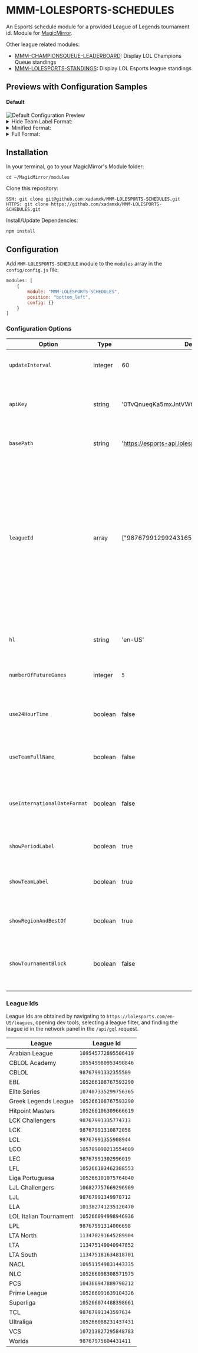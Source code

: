 # MMM-LOLESPORTS-SCHEDULES
An Esports schedule module for a provided League of Legends tournament id.
Module for <a href="https://github.com/MichMich/MagicMirror">MagicMirror</a>.

Other league related modules:
- <a href="https://github.com/xadamxk/MMM-CHAMPIONSQUEUE-LEADERBOARD">MMM-CHAMPIONSQUEUE-LEADERBOARD</a>: Display LOL Champions Queue standings
- <a href="https://github.com/xadamxk/MMM-LOLESPORTS-STANDINGS">MMM-LOLESPORTS-STANDINGS</a>: Display LOL Esports league standings 

## Previews with Configuration Samples
#### Default
<img src="https://github.com/xadamxk/MMM-LOLESPORTS-SCHEDULES/blob/main/screenshots/default_live.png?raw=true" title="Default Configuration Preview"  />

<details> 
  <summary>Hide Team Label Format:</summary>
  <img src="https://github.com/xadamxk/MMM-LOLESPORTS-SCHEDULES/blob/main/screenshots/hideFullName.png?raw=true" title="Preview Hide Team Label Format"  />
	<pre><code>
config: {
	showTeamLabel: false	
}
	</code></pre>
</details>

<details> 
  <summary>Minified Format:</summary>
  <img src="https://github.com/xadamxk/MMM-LOLESPORTS-SCHEDULES/blob/main/screenshots/hideFullName_hideRegionAndBestOf.png?raw=true" title="Preview Minified Format"  />
	<pre><code>
config: {
	showTeamLabel: false,
	showRegionAndBestOf: false,
}
	</code></pre>
</details>

<details> 
  <summary>Full Format:</summary>
  <img src="https://github.com/xadamxk/MMM-LOLESPORTS-SCHEDULES/blob/main/screenshots/hidePeriodLabel_use24hour_useFullTeamName_showTournamentBlock.png?raw=true" title="Preview Full Format"  />
	<pre><code>
config: {
	showPeriodLabel: false,
	use24HourTime: true,
	useTeamFullName: true,
	showTournamentBlock: true
}
	</code></pre>
</details>

## Installation
In your terminal, go to your MagicMirror's Module folder:
````
cd ~/MagicMirror/modules
````

Clone this repository:
````
SSH: git clone git@github.com:xadamxk/MMM-LOLESPORTS-SCHEDULES.git
HTTPS: git clone https://github.com/xadamxk/MMM-LOLESPORTS-SCHEDULES.git
````

Install/Update Dependencies:
````
npm install
````

## Configuration
Add `MMM-LOLESPORTS-SCHEDULE` module to the `modules` array in the `config/config.js` file:
````javascript
modules: [
	{
		module: "MMM-LOLESPORTS-SCHEDULES",
		position: "bottom_left",
		config: {}
	}
]
````
### Configuration Options

| **Option** | **Type** | **Default** | **Description** |
| --- | --- | --- | --- |
| `updateInterval` | integer | 60 | Number of minutes to poll api for updates. |
| `apiKey` | string | '0TvQnueqKa5mxJntVWt0w4LpLfEkrV1Ta8rQBb9Z' | Api key used to query esports API - all users' api key is the default key. |
| `basePath` | string | 'https://esports-api.lolesports.com/persisted/gw' | Base bath used to query the esports api. |
| `leagueId` | array | ["98767991299243165"] | Array of league ids to get esport standings. Currently the API only supports a single league id. If no id is provided, then all region games will be provided. Refer to league table below for ids of other leagues. Defaults to NA LCS.|
| `hl` | string | 'en-US' | Host language/ locale to use when requesting esports data. |
| `numberOfFutureGames` | integer | `5` | Number of future games to display. |
| `use24HourTime` | boolean | false | Use 24 hour format (hh:mm) rather than 12 hour format (hh PERIOD) |
| `useTeamFullName` | boolean | false | Show teams' full name rather than teams' code. |
| `useInternationalDateFormat` | boolean | false | Show date format as international format (Day. Month) - False for US format (Month Day) |
| `showPeriodLabel` | boolean | true | Show period (AM/PM) after time. |
| `showTeamLabel` | boolean | true | Show team label (name/code). Use `false` for slim component. |
| `showRegionAndBestOf` | boolean | true | Show region and best of format for games. |
| `showTournamentBlock` | boolean | false | Show tournament block (ie. Playoffs - Round 1) after start date.|

### League Ids
League Ids are obtained by navigating to `https://lolesports.com/en-US/leagues`, opening dev tools, selecting a league filter, and finding the league id in the network panel in the `/api/gql` request.

| **League** | **League Id** |
| --- | --- |
| Arabian League | `109545772895506419` |
| CBLOL Academy | `105549980953490846` |
| CBLOL | `98767991332355509` |
| EBL | `105266108767593290` |
| Elite Series | `107407335299756365` |
| Greek Legends League | `105266108767593290` |
| Hitpoint Masters | `105266106309666619` |
| LCK Challengers | `98767991335774713` |
| LCK | `98767991310872058` |
| LCL | `98767991355908944` |
| LCO | `105709090213554609` |
| LEC | `98767991302996019` |
| LFL | `105266103462388553` |
| Liga Portuguesa | `105266101075764040` |
| LJL Challengers | `106827757669296909` |
| LJL | `98767991349978712` |
| LLA | `101382741235120470` |
| LOL Italian Tournament | `105266094998946936` |
| LPL | `98767991314006698` |
| LTA North | `113470291645289904` |
| LTA | `113475149040947852` |
| LTA South | `113475181634818701` |
| NACL | `109511549831443335` |
| NLC | `105266098308571975` |
| PCS | `104366947889790212` |
| Prime League | `105266091639104326` |
| Superliga | `105266074488398661` |
| TCL | `98767991343597634` |
| Ultraliga | `105266088231437431` |
| VCS | `107213827295848783` |
| Worlds | `98767975604431411` |

